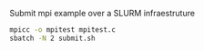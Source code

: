 Submit mpi example over a SLURM infraestruture

```bash
mpicc -o mpitest mpitest.c
sbatch -N 2 submit.sh
```